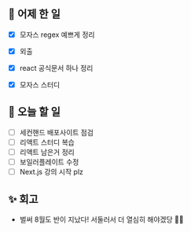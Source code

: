 ## 🐣 어제 한 일

- [x] 모자스 regex 예쁘게 정리
- [x] 외출
- [x] react 공식문서 하나 정리
- [x] 모자스 스터디


## 🐤 오늘 할 일

- [ ] 세컨핸드 배포사이트 점검
- [ ] 리액트 스터디 복습
- [ ] 리액트 남은거 정리
- [ ] 보일러플레이트 수정
- [ ] Next.js 강의 시작 plz

## ✨ 회고

- 벌써 8월도 반이 지났다! 서둘러서 더 열심히 해야겠당 👊🏻
